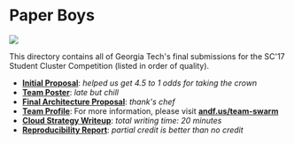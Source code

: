 # Paper Boys
![](https://upload.wikimedia.org/wikipedia/en/1/1e/SouthParkChef.png)

This directory contains all of Georgia Tech's final submissions for the SC'17 Student Cluster Competition (listed in order of quality).
* **[Initial Proposal](https://github.com/scc-gatech/paper-boys/tree/master/2017-submissions/team_swarm_proposal.pdf)**: _helped us get 4.5 to 1 odds for taking the crown_
* **[Team Poster](https://github.com/scc-gatech/paper-boys/tree/master/2017-submissions/team_poster.pdf)**: _late but chill_
* **[Final Architecture Proposal](https://github.com/scc-gatech/paper-boys/tree/master/2017-submissions/final_architecture_proposal.pdf)**: _thank's chef_
* **[Team Profile](https://github.com/scc-gatech/paper-boys/tree/master/2017-submissions/team_profile.md)**: For more information, please visit **[andf.us/team-swarm](https://andf.us/team-swarm)**
* **[Cloud Strategy Writeup](https://github.com/scc-gatech/paper-boys/tree/master/2017-submissions/cloud_strategy_writeup.pdf)**: _total writing time: 20 minutes_
* **[Reproducibility Report](https://github.com/scc-gatech/paper-boys/tree/master/2017-submissions/reproducibility_report_v1.pdf)**: _partial credit is better than no credit_

